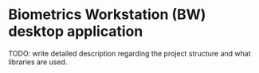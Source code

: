 # Biometrics Workstation (BW) desktop application

TODO: write detailed description regarding the project structure and what libraries are used.